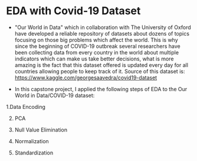 # EDA with Covid-19 Dataset

* "Our World in Data" which in collaboration with The University of Oxford have developed a reliable repository of datasets about dozens of topics focusing on those big problems which affect the world. This is why since the beginning of COVID-19 outbreak several researchers have been collecting data from every country in the world about multiple indicators which can make us take better decisions, what is more amazing is the fact that this dataset offered is updated every day for all countries allowing people to keep track of it.
Source of this dataset is: https://www.kaggle.com/georgesaavedra/covid19-dataset

* In this capstone project, I applied the following steps of EDA to the Our World in Data/COVID-19 dataset:

1.Data Encoding

2. PCA

3. Null Value Elimination

4. Normalization

5. Standardization
